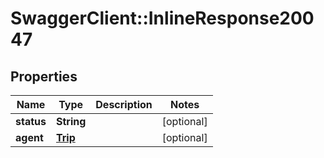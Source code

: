 # SwaggerClient::InlineResponse20047

## Properties
Name | Type | Description | Notes
------------ | ------------- | ------------- | -------------
**status** | **String** |  | [optional] 
**agent** | [**Trip**](Trip.md) |  | [optional] 



